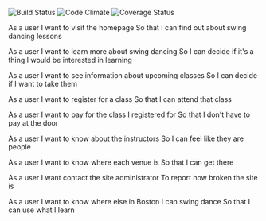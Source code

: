 ![Build Status](https://codeship.com/projects/6de31910-0bde-0133-93f5-0eda17052741/status?branch=master)
![Code Climate](https://codeclimate.com/github/kat3185/breakable-toy.png)
![Coverage Status](https://coveralls.io/repos/kat3185/breakable-toy/badge.png)

As a user
I want to visit the homepage
So that I can find out about swing dancing lessons

As a user
I want to learn more about swing dancing
So I can decide if it's a thing I would be interested in learning

As a user
I want to see information about upcoming classes
So I can decide if I want to take them

As a user
I want to register for a class
So that I can attend that class

As a user
I want to pay for the class I registered for
So that I don't have to pay at the door

As a user
I want to know about the instructors
So I can feel like they are people

As a user
I want to know where each venue is
So that I can get there

As a user
I want contact the site administrator
To report how broken the site is

As a user
I want to know where else in Boston I can swing dance
So that I can use what I learn
